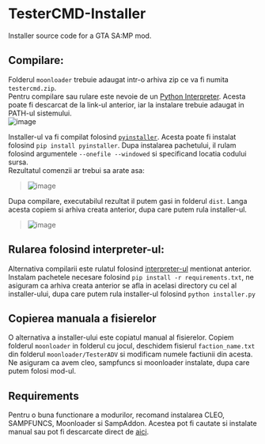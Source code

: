 # TesterCMD-Installer
Installer source code for a GTA SA:MP mod.



## Compilare:
Folderul `moonloader` trebuie adaugat intr-o arhiva zip ce va fi numita `testercmd.zip`.<br>
Pentru compilare sau rulare este nevoie de un [Python Interpreter](https://www.python.org/downloads/). Acesta poate fi descarcat de la link-ul anterior, iar la instalare trebuie adaugat in PATH-ul sistemului.<br>![image](https://user-images.githubusercontent.com/44036462/160235183-4c8c8c78-4fa8-4cbb-9caf-40bafcdc7604.png)<br>

Installer-ul va fi compilat folosind [`pyinstaller`](https://pyinstaller.readthedocs.io/en/stable/). Acesta poate fi instalat folosind `pip install pyinstaller`. Dupa instalarea pachetului, il rulam folosind argumentele `--onefile --windowed` si specificand locatia codului sursa.<br>Rezultatul comenzii ar trebui sa arate asa:<br>
> ![image](https://user-images.githubusercontent.com/44036462/160234794-e35e6673-7754-47e9-8063-1d5ecd8e6302.png)<br>


Dupa compilare, executabilul rezultat il putem gasi in folderul `dist`. Langa acesta copiem si arhiva creata anterior, dupa care putem rula installer-ul.<br>


> ![image](https://user-images.githubusercontent.com/44036462/160234943-0ab964f1-55fd-4cf9-b2c0-6e517c870410.png)


## Rularea folosind interpreter-ul:
Alternativa compilarii este rulatul folosind [interpreter-ul](https://www.python.org/downloads/) mentionat anterior. Instalam pachetele necesare folosind `pip install -r requirements.txt`, ne asiguram ca arhiva creata anterior se afla in acelasi directory cu cel al installer-ului, dupa care putem rula installer-ul folosind `python installer.py` 


## Copierea manuala a fisierelor
O alternativa a installer-ului este copiatul manual al fisierelor. Copiem folderul `moonloader` in folderul cu jocul, deschidem fisierul `faction_name.txt` din folderul `moonloader/TesterADV` si modificam numele factiunii din acesta. Ne asiguram ca avem cleo, sampfuncs si moonloader instalate, dupa care putem folosi mod-ul.


## Requirements
Pentru o buna functionare a modurilor, recomand instalarea CLEO, SAMPFUNCS, Moonloader si SampAddon. Acestea pot fi cautate si instalate manual sau pot fi descarcate direct de [aici](https://link.agapeioan.ro/modurisamp).
